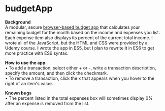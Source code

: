 # budgetApp
<b>Background</b><br>
A modular, secure [browser-based budget app](https://verumemanio.github.io/budgetApp/) that calculates your remaining budget for the month based on the income and expenses you list. Each expense item also displays its percent of the current total income. I wrote all of the JavaScript, but the HTML and CSS were provided by a Udemy course. I wrote the app in ES5, but I plan to rewrite it in ES6 to get more practice with ES6 syntax.

<b>How to use the app</b><br>
• To add a transaction, select either + or -, write a transaction description, specify the amount, and then click the checkmark.<br>
• To remove a transaction, click the x that appears when you hover to the right of an item's value.

<b>Known bugs</b><br>
• The percent listed in the total expenses box will sometimes display 0% after an expense is removed from the list.
